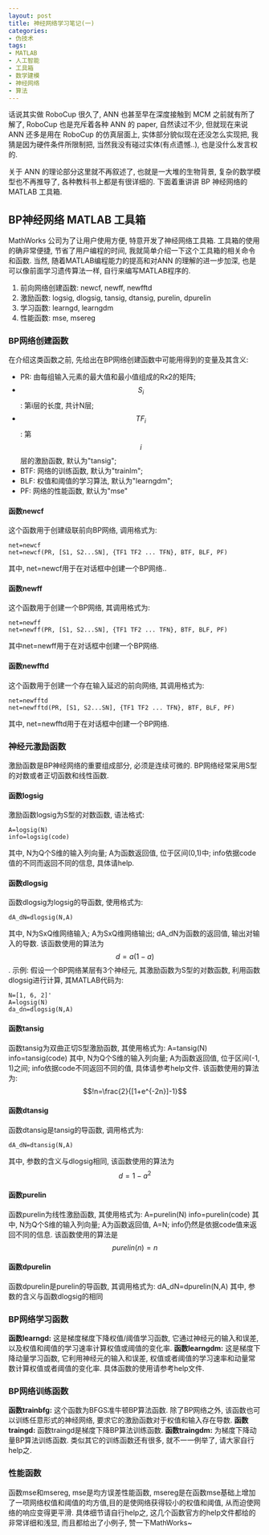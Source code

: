 ```yaml
---
layout: post
title: 神经网络学习笔记(一)
categories:
- 伪技术
tags:
- MATLAB
- 人工智能
- 工具箱
- 数学建模
- 神经网络
- 算法
---
```


话说其实做 RoboCup 很久了, ANN 也甚至早在深度接触到 MCM 之前就有所了解了, RoboCup 也是充斥着各种 ANN 的 paper, 自然读过不少, 但就现在来说 ANN 还多是用在 RoboCup 的仿真层面上, 实体部分貌似现在还没怎么实现把, 我猜是因为硬件条件所限制把, 当然我没有碰过实体(有点遗憾..), 也是没什么发言权的.

关于 ANN 的理论部分这里就不再叙述了, 也就是一大堆的生物背景, 复杂的数学模型也不再推导了, 各种教科书上都是有很详细的. 下面着重讲讲 BP 神经网络的 MATLAB 工具箱.

## BP神经网络 MATLAB 工具箱
MathWorks 公司为了让用户使用方便, 特意开发了神经网络工具箱. 工具箱的使用的确非常便捷, 节省了用户编程的时间, 我就简单介绍一下这个工具箱的相关命令和函数. 当然, 随着MATLAB编程能力的提高和对ANN 的理解的进一步加深, 也是可以像前面学习遗传算法一样, 自行来编写MATLAB程序的.
	
  1. 前向网络创建函数: newcf, newff, newfftd
  2. 激励函数: logsig, dlogsig, tansig, dtansig, purelin, dpurelin
  3. 学习函数: learngd, learngdm
  4. 性能函数: mse, msereg

### BP网络创建函数
在介绍这类函数之前, 先给出在BP网络创建函数中可能用得到的变量及其含义:

  * PR: 由每组输入元素的最大值和最小值组成的Rx2的矩阵;
  * $$S_i$$: 第i层的长度, 共计N层;
  * $$TF_i$$: 第$$i$$层的激励函数, 默认为"tansig";
  * BTF: 网络的训练函数, 默认为"trainlm";
  * BLF: 权值和阈值的学习算法, 默认为"learngdm";
  * PF: 网络的性能函数, 默认为"mse"

#### 函数newcf
这个函数用于创建级联前向BP网络, 调用格式为:
    
    net=newcf
    net=newcf(PR, [S1, S2...SN], {TF1 TF2 ... TFN}, BTF, BLF, PF)

其中, net=newcf用于在对话框中创建一个BP网络..

#### 函数newff
这个函数用于创建一个BP网络, 其调用格式为:
    
    net=newff
    net=newff(PR, [S1, S2...SN], {TF1 TF2 ... TFN}, BTF, BLF, PF)

其中net=newff用于在对话框中创建一个BP网络.

#### 函数newfftd
这个函数用于创建一个存在输入延迟的前向网络, 其调用格式为:
    
    net=newfftd
    net=newfftd(PR, [S1, S2...SN], {TF1 TF2 ... TFN}, BTF, BLF, PF)

其中, net=newfftd用于在对话框中创建一个BP网络.

### 神经元激励函数
激励函数是BP神经网络的重要组成部分, 必须是连续可微的. BP网络经常采用S型的对数或者正切函数和线性函数.

#### 函数logsig
激励函数logsig为S型的对数函数, 语法格式:
    
    A=logsig(N)
    info=logsig(code)

其中, N为Q个S维的输入列向量; A为函数返回值, 位于区间(0,1)中; info依据code值的不同而返回不同的信息, 具体请help.

#### 函数dlogsig
函数dlogsig为logsig的导函数, 使用格式为:
    
    dA_dN=dlogsig(N,A)

其中, N为SxQ维网络输入; A为SxQ维网络输出; dA_dN为函数的返回值, 输出对输入的导数. 该函数使用的算法为$$d=a(1-a)$$.
示例: 假设一个BP网络某层有3个神经元, 其激励函数为S型的对数函数, 利用函数dlogsig进行计算, 其MATLAB代码为:
    
    N=[1, 6, 2]'
    A=logsig(N)
    da_dn=dlogsig(N,A)

#### 函数tansig
函数tansig为双曲正切S型激励函数, 其使用格式为:
A=tansig(N)
info=tansig(code)
其中, N为Q个S维的输入列向量; A为函数返回值, 位于区间(-1, 1)之间; info依据code不同返回不同的值, 具体请参考help文件. 该函数使用的算法为:
$$!n=\frac{2}{[1+e^{-2n}]-1}$$

#### 函数dtansig
函数dtansig是tansig的导函数, 调用格式为:
    
    dA_dN=dtansig(N,A)

其中, 参数的含义与dlogsig相同, 该函数使用的算法为$$d=1-a^2$$

#### 函数purelin
函数purelin为线性激励函数, 其使用格式为:
A=purelin(N)
info=purelin(code)
其中, N为Q个S维的输入列向量; A为函数返回值, A=N; info仍然是依据code值来返回不同的信息. 该函数使用的算法是$$purelin(n)=n$$

#### 函数dpurelin
函数dpurelin是purelin的导函数, 其调用格式为:
dA_dN=dpurelin(N,A)
其中, 参数的含义与函数dlogsig的相同

### BP网络学习函数
**函数learngd:** 这是梯度梯度下降权值/阈值学习函数, 它通过神经元的输入和误差, 以及权值和阈值的学习速率计算权值或阈值的变化率.
**函数learngdm:** 这是梯度下降动量学习函数, 它利用神经元的输入和误差, 权值或者阈值的学习速率和动量常数计算权值或者阈值的变化率. 具体函数的使用请参考help文件.

### BP网络训练函数
**函数trainbfg:** 这个函数为BFGS准牛顿BP算法函数. 除了BP网络之外, 该函数也可以训练任意形式的神经网络, 要求它的激励函数对于权值和输入存在导数.
**函数traingd:** 函数traingd是梯度下降BP算法训练函数.
**函数traingdm:** 为梯度下降动量BP算法训练函数.
类似其它的训练函数还有很多, 就不一一例举了, 请大家自行help之.

### 性能函数
函数mse和msereg, mse是均方误差性能函数, msereg是在函数mse基础上增加了一项网络权值和阈值的均方值,目的是使网络获得较小的权值和阈值, 从而迫使网络的响应变得更平滑.
具体细节请自行help之, 这几个函数官方的help文件都给的非常详细和浅显, 而且都给出了小例子, 赞一下MathWorks~
